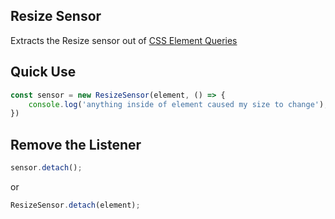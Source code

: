 ## Resize Sensor

Extracts the Resize sensor out of [CSS Element Queries](https://github.com/marcj/css-element-queries)

## Quick Use

```js
const sensor = new ResizeSensor(element, () => {
	console.log('anything inside of element caused my size to change');
})
```

## Remove the Listener

```js
sensor.detach();
```

or

```js	
ResizeSensor.detach(element);
```

